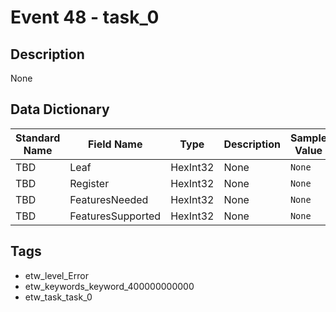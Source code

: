 # Event 48 - task_0

## Description
None

## Data Dictionary
|Standard Name|Field Name|Type|Description|Sample Value|
|---|---|---|---|---|
|TBD|Leaf|HexInt32|None|`None`|
|TBD|Register|HexInt32|None|`None`|
|TBD|FeaturesNeeded|HexInt32|None|`None`|
|TBD|FeaturesSupported|HexInt32|None|`None`|

## Tags
* etw_level_Error
* etw_keywords_keyword_400000000000
* etw_task_task_0